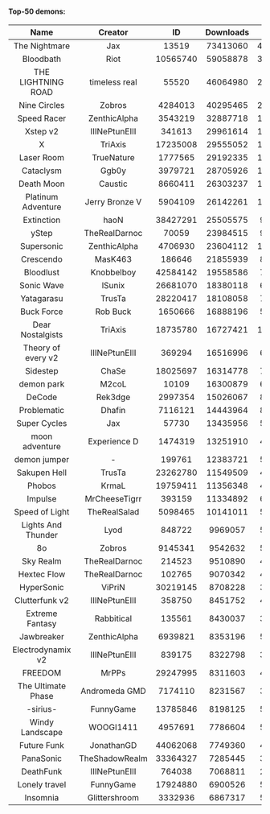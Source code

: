 #### Top-50 demons:

| Name | Creator | ID | Downloads | Likes |
|:---:|:---:|:---:|:---:|:---:|
| The Nightmare | Jax | 13519 | 73413060 | 4300837
| Bloodbath | Riot | 10565740 | 59058878 | 3030780
| THE LIGHTNING ROAD | timeless real | 55520 | 46064980 | 2487916
| Nine Circles | Zobros | 4284013 | 40295465 | 2349170
| Speed Racer | ZenthicAlpha | 3543219 | 32887718 | 1879193
| Xstep v2 | IIINePtunEIII | 341613 | 29961614 | 1312239
| X | TriAxis | 17235008 | 29555052 | 1660519
| Laser Room | TrueNature | 1777565 | 29192335 | 1067226
| Cataclysm | Ggb0y | 3979721 | 28705926 | 1047298
| Death Moon  | Caustic | 8660411 | 26303237 | 1471603
| Platinum Adventure | Jerry Bronze V | 5904109 | 26142261 | 1866297
| Extinction | haoN | 38427291 | 25505575 | 976935
| yStep | TheRealDarnoc | 70059 | 23984515 | 940999
| Supersonic | ZenthicAlpha | 4706930 | 23604112 | 1237418
| Crescendo | MasK463 | 186646 | 21855939 | 890642
| Bloodlust | Knobbelboy | 42584142 | 19558586 | 717291
| Sonic Wave | lSunix | 26681070 | 18380118 | 659249
| Yatagarasu  | TrusTa | 28220417 | 18108058 | 796334
| Buck Force | Rob Buck | 1650666 | 16888196 | 528063
| Dear Nostalgists | TriAxis | 18735780 | 16727421 | 1027226
| Theory of every v2 | IIINePtunEIII | 369294 | 16516996 | 694743
| Sidestep | ChaSe | 18025697 | 16314778 | 792875
| demon park | M2coL | 10109 | 16300879 | 647247
| DeCode | Rek3dge | 2997354 | 15026067 | 814662
| Problematic | Dhafin | 7116121 | 14443964 | 874861
| Super Cycles | Jax | 57730 | 13435956 | 575936
| moon adventure | Experience D | 1474319 | 13251910 | 451409
| demon jumper | - | 199761 | 12383721 | 528294
| Sakupen Hell | TrusTa | 23262780 | 11549509 | 409630
| Phobos | KrmaL | 19759411 | 11356348 | 472441
| Impulse | MrCheeseTigrr | 393159 | 11334892 | 692084
| Speed of Light | TheRealSalad | 5098465 | 10141011 | 597511
| Lights And Thunder | Lyod | 848722 | 9969057 | 548522
| 8o | Zobros | 9145341 | 9542632 | 585848
| Sky Realm | TheRealDarnoc | 214523 | 9510890 | 462079
| Hextec Flow | TheRealDarnoc | 102765 | 9070342 | 472611
| HyperSonic | ViPriN | 30219145 | 8708228 | 397002
| Clutterfunk v2 | IIINePtunEIII | 358750 | 8451752 | 409892
| Extreme Fantasy | Rabbitical | 135561 | 8430037 | 394742
| Jawbreaker | ZenthicAlpha | 6939821 | 8353196 | 535623
| Electrodynamix v2 | IIINePtunEIII | 839175 | 8322798 | 358204
| FREEDOM | MrPPs | 29247995 | 8311603 | 493517
| The Ultimate Phase | Andromeda GMD | 7174110 | 8231567 | 392284
| -sirius- | FunnyGame | 13785846 | 8198125 | 595792
| Windy Landscape | WOOGI1411 | 4957691 | 7786604 | 530180
| Future Funk | JonathanGD | 44062068 | 7749360 | 420136
| PanaSonic | TheShadowRealm | 33364327 | 7285445 | 362302
| DeathFunk | IIINePtunEIII | 764038 | 7068811 | 232087
| Lonely travel | FunnyGame | 17924880 | 6900526 | 529878
| Insomnia | Glittershroom | 3332936 | 6867317 | 524729
